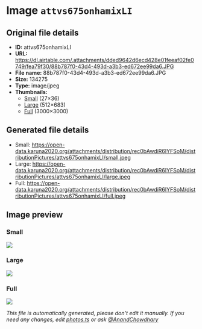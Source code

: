 # Image `attvs675onhamixLI`

## Original file details

- **ID:** attvs675onhamixLI
- **URL:** https://dl.airtable.com/.attachments/dded9642d6ecd428e01feeaf02fe0749/fea79f30/88b787f0-43d4-493d-a3b3-ed672ee99da6.JPG
- **File name:** 88b787f0-43d4-493d-a3b3-ed672ee99da6.JPG
- **Size:** 134275
- **Type:** image/jpeg
- **Thumbnails:**
  - [Small](https://dl.airtable.com/.attachmentThumbnails/a426253209404bfc89f591700b728be2/65a730dc) (27×36)
  - [Large](https://dl.airtable.com/.attachmentThumbnails/8735f0522e98d86c0de01d2e643c508d/5a4be124) (512×683)
  - [Full](https://dl.airtable.com/.attachmentThumbnails/df267207502a2adf4a578bec4c87693a/960583a1) (3000×3000)

## Generated file details

- Small: https://open-data.karuna2020.org/attachments/distribution/rec0bAwdiR6IYFSoM/distributionPictures/attvs675onhamixLI/small.jpeg
- Large: https://open-data.karuna2020.org/attachments/distribution/rec0bAwdiR6IYFSoM/distributionPictures/attvs675onhamixLI/large.jpeg
- Full: https://open-data.karuna2020.org/attachments/distribution/rec0bAwdiR6IYFSoM/distributionPictures/attvs675onhamixLI/full.jpeg

## Image preview

### Small

![](https://open-data.karuna2020.org/attachments/distribution/rec0bAwdiR6IYFSoM/distributionPictures/attvs675onhamixLI/small.jpeg)

### Large

![](https://open-data.karuna2020.org/attachments/distribution/rec0bAwdiR6IYFSoM/distributionPictures/attvs675onhamixLI/large.jpeg)

### Full

![](https://open-data.karuna2020.org/attachments/distribution/rec0bAwdiR6IYFSoM/distributionPictures/attvs675onhamixLI/full.jpeg)

_This file is automatically generated, please don't edit it manually. If you need any changes, edit [photos.ts](/photos.ts) or ask [@AnandChowdhary](https://github.com/AnandChowdhary)_
